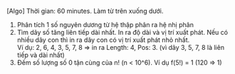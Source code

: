 [Algo]
Thời gian: 60 minutes. Làm từ trên xuống dưới.
  1. Phân tích 1 số nguyên dương từ hệ thập phân ra hệ nhị phân
  2. Tìm dãy số tăng liên tiếp dài nhất. In ra độ dài và vị trí xuất phát. Nếu có nhiều dãy con thì in ra dãy con có vị trí xuất phát nhỏ nhất.
  <br>Ví dụ: 2, 6, 4, 3, 5, 7, 8 => in ra Length: 4, Pos: 3. (vì dãy 3, 5, 7, 8 là liên tiếp và dài nhất)
  3. Đếm số lượng số 0 tận cùng của n! (n < 10^6). Ví dụ f(5!) = 1 (120 => 1)